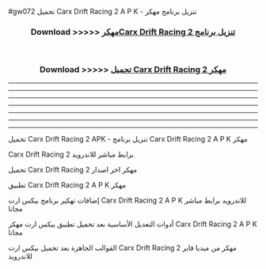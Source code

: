 #gw072 تحميل Carx Drift Racing 2  A P K - تنزيل برنامج مهكر



<div align="center">
<h3>Download >>>>> <a href="https://runaway1.web.app/?sq=Carx Drift Racing 2 ">مهكرCarx Drift Racing 2  تنزيل برنامج</a></h3><br>

<h3>Download >>>>> <a href="https://runaway1.web.app/?sq=Carx Drift Racing 2 ">تحميل Carx Drift Racing 2  مهكر</a></h3>
</div>


----------------------------------------------------------

----------------------------------------------------------

----------------------------------------------------------

----------------------------------------------------------

----------------------------------------------------------

----------------------------------------------------------

----------------------------------------------------------

تحميل Carx Drift Racing 2  APK - تنزيل برنامج Carx Drift Racing 2  A P K مهكر

Carx Drift Racing 2  برابط مباشر للاندرويد

تحميل Carx Drift Racing 2  مهكر اخر اصدار

تطبيق Carx Drift Racing 2  A P K مهكر

إضافات تهكير برنامج بيكس ارت Carx Drift Racing 2  A P K للاندرويد برابط مباشر مجانا

أدوات التعديل الأساسية بعد تحميل تطبيق بيكس ارت مهكر Carx Drift Racing 2  A P K مجانا

القوالب الجاهزة بعد تحميل بيكس ارت Carx Drift Racing 2  مهكر من ميديا فاير للاندرويد


